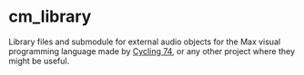 # cm_library
Library files and submodule for external audio objects for the Max visual programming language made by [Cycling 74](https://cycling74.com), or any other project where they might be useful.